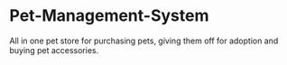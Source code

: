 # Pet-Management-System
All in one pet store for purchasing pets, giving them off for adoption and buying pet accessories. 
